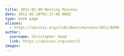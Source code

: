 ```yaml
---
title: 2011-02-09 Meeting Minutes 
date: 2011-02-28T01:17:00.000Z
type: book page
aliases:
  - https://ubccsss.org/club/about/minutes/2011/0209
author:
  username: Christopher Head
  link: https://ubccsss.org/user/2
images:
---
```


